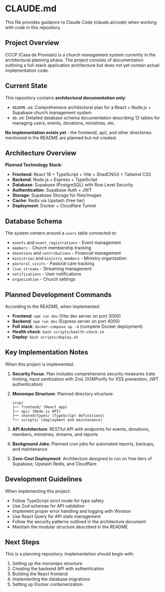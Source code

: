 # CLAUDE.md

This file provides guidance to Claude Code (claude.ai/code) when working with code in this repository.

## Project Overview

CCCP (Casa de Provisão) is a church management system currently in the architectural planning phase. The project consists of documentation outlining a full-stack application architecture but does not yet contain actual implementation code.

## Current State

This repository contains **architectural documentation only**:
- `README.md`: Comprehensive architectural plan for a React + Node.js + Supabase church management system
- `db.md`: Detailed database schema documentation describing 12 tables for managing users, events, donations, ministries, etc.

**No implementation exists yet** - the frontend/, api/, and other directories mentioned in the README are planned but not created.

## Architecture Overview

**Planned Technology Stack:**
- **Frontend**: React 18 + TypeScript + Vite + ShadCN/UI + Tailwind CSS
- **Backend**: Node.js + Express + TypeScript
- **Database**: Supabase (PostgreSQL) with Row Level Security
- **Authentication**: Supabase Auth + JWT
- **Storage**: Supabase Storage for files/images
- **Cache**: Redis via Upstash (free tier)
- **Deployment**: Docker + Cloudflare Tunnel

## Database Schema

The system centers around a `users` table connected to:
- `events` and `event_registrations` - Event management
- `members` - Church membership tracking
- `donations` and `contributions` - Financial management
- `ministries` and `ministry_members` - Ministry organization
- `pastoral_visits` - Pastoral care tracking
- `live_streams` - Streaming management
- `notifications` - User notifications
- `organization` - Church settings

## Planned Development Commands

According to the README, when implemented:
- **Frontend**: `npm run dev` (Vite dev server on port 3000)
- **Backend**: `npm run dev` (Express server on port 4000)
- **Full stack**: `docker-compose up -d` (complete Docker deployment)
- **Health check**: `bash scripts/health-check.sh`
- **Deploy**: `bash scripts/deploy.sh`

## Key Implementation Notes

When this project is implemented:

1. **Security Focus**: Plan includes comprehensive security measures (rate limiting, input sanitization with Zod, DOMPurify for XSS prevention, JWT authentication)

2. **Monorepo Structure**: Planned directory structure:
   ```
   cccp/
   ├── frontend/ (React app)
   ├── api/ (Node.js API)
   ├── shared/types/ (TypeScript definitions)
   └── scripts/ (deployment and maintenance)
   ```

3. **API Architecture**: RESTful API with endpoints for events, donations, members, ministries, streams, and reports

4. **Background Jobs**: Planned cron jobs for automated reports, backups, and maintenance

5. **Zero-Cost Deployment**: Architecture designed to run on free tiers of Supabase, Upstash Redis, and Cloudflare

## Development Guidelines

When implementing this project:
- Follow TypeScript strict mode for type safety
- Use Zod schemas for API validation
- Implement proper error handling and logging with Winston
- Use React Query for API state management
- Follow the security patterns outlined in the architecture document
- Maintain the modular structure described in the README

## Next Steps

This is a planning repository. Implementation should begin with:
1. Setting up the monorepo structure
2. Creating the backend API with authentication
3. Building the React frontend
4. Implementing the database migrations
5. Setting up Docker containerization
